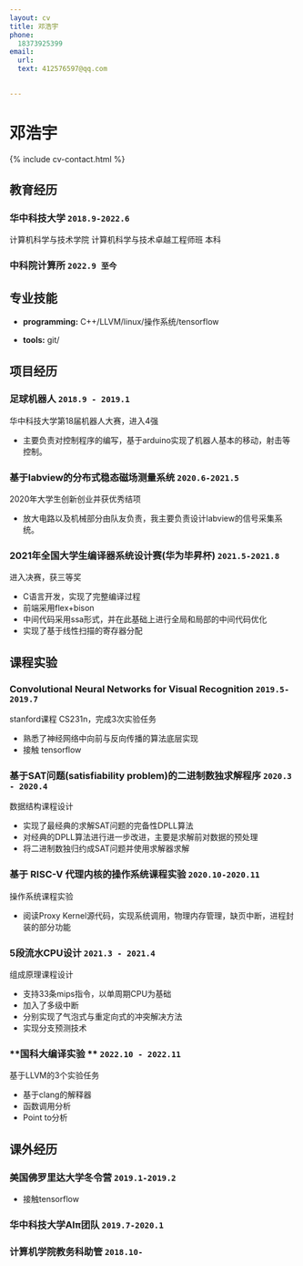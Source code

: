 ```yaml
---
layout: cv
title: 邓浩宇
phone:
  18373925399
email:
  url: 
  text: 412576597@qq.com

  
---
```



#  邓浩宇

<!--
include contact information from the front matter
Supported arguments:
    - homepage: url, text
    - phone
    - email
-->

{% include cv-contact.html %}

##  教育经历

### **华中科技大学** `2018.9-2022.6`
计算机科学与技术学院 计算机科学与技术卓越工程师班 本科

### **中科院计算所** `2022.9 至今`
## 专业技能
- **programming:** C++/LLVM/linux/操作系统/tensorflow

- **tools:** git/

## 项目经历

### **足球机器人** `2018.9 - 2019.1`
华中科技大学第18届机器人大赛，进入4强
- 主要负责对控制程序的编写，基于arduino实现了机器人基本的移动，射击等控制。

### **基于labview的分布式稳态磁场测量系统** `2020.6-2021.5`
2020年大学生创新创业并获优秀结项
- 放大电路以及机械部分由队友负责，我主要负责设计labview的信号采集系统。

### **2021年全国大学生编译器系统设计赛(华为毕昇杯)** `2021.5-2021.8`
进入决赛，获三等奖
- C语言开发，实现了完整编译过程
- 前端采用flex+bison
- 中间代码采用ssa形式，并在此基础上进行全局和局部的中间代码优化
- 实现了基于线性扫描的寄存器分配


## 课程实验

### **Convolutional Neural Networks for Visual Recognition** `2019.5-2019.7`
stanford课程 CS231n，完成3次实验任务
- 熟悉了神经网络中向前与反向传播的算法底层实现
- 接触 tensorflow 

### **基于SAT问题(satisfiability problem)的二进制数独求解程序** `2020.3 - 2020.4`
数据结构课程设计
* 实现了最经典的求解SAT问题的完备性DPLL算法
* 对经典的DPLL算法进行进一步改进，主要是求解前对数据的预处理
* 将二进制数独归约成SAT问题并使用求解器求解

### **基于 RISC-V 代理内核的操作系统课程实验** `2020.10-2020.11`
操作系统课程实验
* 阅读Proxy Kernel源代码，实现系统调用，物理内存管理，缺页中断，进程封装的部分功能

### **5段流水CPU设计**  `2021.3 - 2021.4`  
组成原理课程设计
* 支持33条mips指令，以单周期CPU为基础
* 加入了多级中断
* 分别实现了气泡式与重定向式的冲突解决方法
* 实现分支预测技术

### **国科大编译实验 ** `2022.10 - 2022.11`
基于LLVM的3个实验任务
* 基于clang的解释器
* 函数调用分析
* Point to分析


## 课外经历
### **美国佛罗里达大学冬令营** `2019.1-2019.2`
- 接触tensorflow
### **华中科技大学AIπ团队** `2019.7-2020.1`
### **计算机学院教务科助管**  `2018.10-`

<!-- ### Footer

Last updated: Feb 2022 -->
